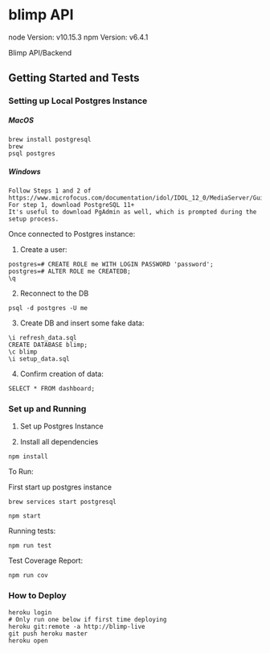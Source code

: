 # blimp API

node Version: v10.15.3
npm Version: v6.4.1

Blimp API/Backend

## Getting Started and Tests

### Setting up Local Postgres Instance

##### MacOS

```
brew install postgresql
brew
psql postgres
```

##### Windows

```
Follow Steps 1 and 2 of https://www.microfocus.com/documentation/idol/IDOL_12_0/MediaServer/Guides/html/English/Content/Getting_Started/Configure/_TRN_Set_up_PostgreSQL.htm
For step 1, download PostgreSQL 11+
It's useful to download PgAdmin as well, which is prompted during the setup process.
```

Once connected to Postgres instance:

1. Create a user:

```
postgres=# CREATE ROLE me WITH LOGIN PASSWORD 'password';
postgres=# ALTER ROLE me CREATEDB;
\q
```

2. Reconnect to the DB
```
psql -d postgres -U me
```

3. Create DB and insert some fake data:

```
\i refresh_data.sql
CREATE DATABASE blimp;
\c blimp
\i setup_data.sql
```

4. Confirm creation of data:

```
SELECT * FROM dashboard;
```

### Set up and Running

1. Set up Postgres Instance

2. Install all dependencies

```
npm install
```

To Run:

First start up postgres instance

```
brew services start postgresql
```

```
npm start
```

Running tests:

```
npm run test
```

Test Coverage Report:

```
npm run cov
```

### How to Deploy

```
heroku login
# Only run one below if first time deploying
heroku git:remote -a http://blimp-live
git push heroku master
heroku open
```
